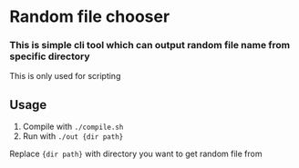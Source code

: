 # Random file chooser
### This is simple cli tool which can output random file name from specific directory

This is only used for scripting

## Usage
1. Compile with `./compile.sh`
2. Run with `./out {dir path}`

Replace `{dir path}` with directory you want to get random file from

